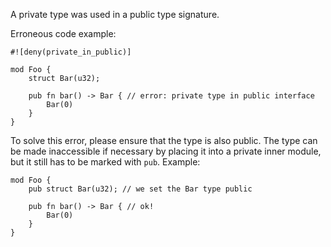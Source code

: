 A private type was used in a public type signature.

Erroneous code example:

```compile_fail,E0446
#![deny(private_in_public)]

mod Foo {
    struct Bar(u32);

    pub fn bar() -> Bar { // error: private type in public interface
        Bar(0)
    }
}
```

To solve this error, please ensure that the type is also public. The type
can be made inaccessible if necessary by placing it into a private inner
module, but it still has to be marked with `pub`.
Example:

```
mod Foo {
    pub struct Bar(u32); // we set the Bar type public

    pub fn bar() -> Bar { // ok!
        Bar(0)
    }
}
```
